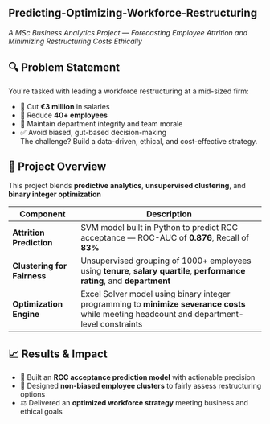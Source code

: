 ## Predicting-Optimizing-Workforce-Restructuring
*A MSc Business Analytics Project — Forecasting Employee Attrition and Minimizing Restructuring Costs Ethically*
## 🔍 Problem Statement
You're tasked with leading a workforce restructuring at a mid-sized firm:

- 💸 Cut **€3 million** in salaries  
- 👥 Reduce **40+ employees**  
- 🧩 Maintain department integrity and team morale  
- ✅ Avoid biased, gut-based decision-making  
The challenge? Build a data-driven, ethical, and cost-effective strategy.

## 🧠 Project Overview

This project blends **predictive analytics**, **unsupervised clustering**, and **binary integer optimization** 

| Component | Description |
|----------|-------------|
| **Attrition Prediction** | SVM model built in Python to predict RCC acceptance — ROC-AUC of **0.876**, Recall of **83%** |
| **Clustering for Fairness** | Unsupervised grouping of 1000+ employees using **tenure**, **salary quartile**, **performance rating**, and **department** |
| **Optimization Engine** | Excel Solver model using binary integer programming to **minimize severance costs** while meeting headcount and department-level constraints |

## 📈 Results & Impact

- 🎯 Built an **RCC acceptance prediction model** with actionable precision  
- 🧮 Designed **non-biased employee clusters** to fairly assess restructuring options  
- ⚖️ Delivered an **optimized workforce strategy** meeting business and ethical goals 
